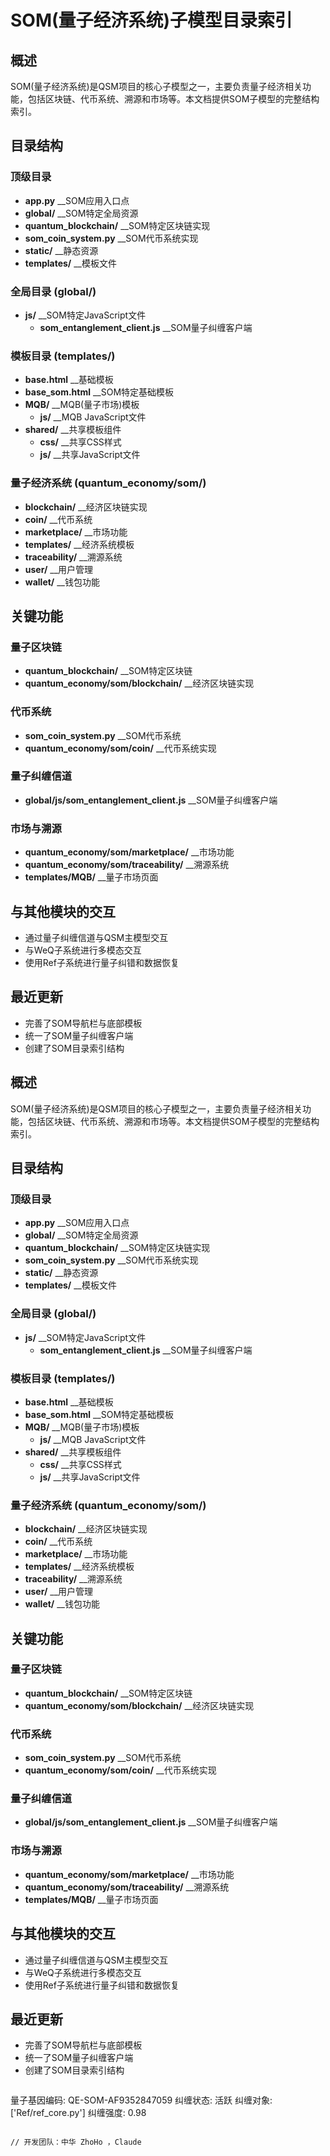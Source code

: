# SOM(量子经济系统)子模型目录索引

## 概述
SOM(量子经济系统)是QSM项目的核心子模型之一，主要负责量子经济相关功能，包括区块链、代币系统、溯源和市场等。本文档提供SOM子模型的完整结构索引。

## 目录结构

### 顶级目录
- **app.py**  __SOM应用入口点
- **global/**  __SOM特定全局资源
- **quantum_blockchain/**  __SOM特定区块链实现
- **som_coin_system.py**  __SOM代币系统实现
- **static/**  __静态资源
- **templates/**  __模板文件

### 全局目录 (global/)
- **js/**  __SOM特定JavaScript文件
  - **som_entanglement_client.js**  __SOM量子纠缠客户端

### 模板目录 (templates/)
- **base.html**  __基础模板
- **base_som.html**  __SOM特定基础模板
- **MQB/**  __MQB(量子市场)模板
  - **js/**  __MQB JavaScript文件
- **shared/**  __共享模板组件
  - **css/**  __共享CSS样式
  - **js/**  __共享JavaScript文件

### 量子经济系统 (quantum_economy/som/)
- **blockchain/**  __经济区块链实现
- **coin/**  __代币系统
- **marketplace/**  __市场功能
- **templates/**  __经济系统模板
- **traceability/**  __溯源系统
- **user/**  __用户管理
- **wallet/**  __钱包功能

## 关键功能

### 量子区块链
- **quantum_blockchain/**  __SOM特定区块链
- **quantum_economy/som/blockchain/**  __经济区块链实现

### 代币系统
- **som_coin_system.py**  __SOM代币系统
- **quantum_economy/som/coin/**  __代币系统实现

### 量子纠缠信道
- **global/js/som_entanglement_client.js**  __SOM量子纠缠客户端

### 市场与溯源
- **quantum_economy/som/marketplace/**  __市场功能
- **quantum_economy/som/traceability/**  __溯源系统
- **templates/MQB/**  __量子市场页面

## 与其他模块的交互
- 通过量子纠缠信道与QSM主模型交互
- 与WeQ子系统进行多模态交互
- 使用Ref子系统进行量子纠错和数据恢复

## 最近更新
- 完善了SOM导航栏与底部模板
- 统一了SOM量子纠缠客户端
- 创建了SOM目录索引结构 

## 概述
SOM(量子经济系统)是QSM项目的核心子模型之一，主要负责量子经济相关功能，包括区块链、代币系统、溯源和市场等。本文档提供SOM子模型的完整结构索引。

## 目录结构

### 顶级目录
- **app.py**  __SOM应用入口点
- **global/**  __SOM特定全局资源
- **quantum_blockchain/**  __SOM特定区块链实现
- **som_coin_system.py**  __SOM代币系统实现
- **static/**  __静态资源
- **templates/**  __模板文件

### 全局目录 (global/)
- **js/**  __SOM特定JavaScript文件
  - **som_entanglement_client.js**  __SOM量子纠缠客户端

### 模板目录 (templates/)
- **base.html**  __基础模板
- **base_som.html**  __SOM特定基础模板
- **MQB/**  __MQB(量子市场)模板
  - **js/**  __MQB JavaScript文件
- **shared/**  __共享模板组件
  - **css/**  __共享CSS样式
  - **js/**  __共享JavaScript文件

### 量子经济系统 (quantum_economy/som/)
- **blockchain/**  __经济区块链实现
- **coin/**  __代币系统
- **marketplace/**  __市场功能
- **templates/**  __经济系统模板
- **traceability/**  __溯源系统
- **user/**  __用户管理
- **wallet/**  __钱包功能

## 关键功能

### 量子区块链
- **quantum_blockchain/**  __SOM特定区块链
- **quantum_economy/som/blockchain/**  __经济区块链实现

### 代币系统
- **som_coin_system.py**  __SOM代币系统
- **quantum_economy/som/coin/**  __代币系统实现

### 量子纠缠信道
- **global/js/som_entanglement_client.js**  __SOM量子纠缠客户端

### 市场与溯源
- **quantum_economy/som/marketplace/**  __市场功能
- **quantum_economy/som/traceability/**  __溯源系统
- **templates/MQB/**  __量子市场页面

## 与其他模块的交互
- 通过量子纠缠信道与QSM主模型交互
- 与WeQ子系统进行多模态交互
- 使用Ref子系统进行量子纠错和数据恢复

## 最近更新
- 完善了SOM导航栏与底部模板
- 统一了SOM量子纠缠客户端
- 创建了SOM目录索引结构 

```
```
量子基因编码: QE-SOM-AF9352847059
纠缠状态: 活跃
纠缠对象: ['Ref/ref_core.py']
纠缠强度: 0.98
``````

// 开发团队：中华 ZhoHo ，Claude 
